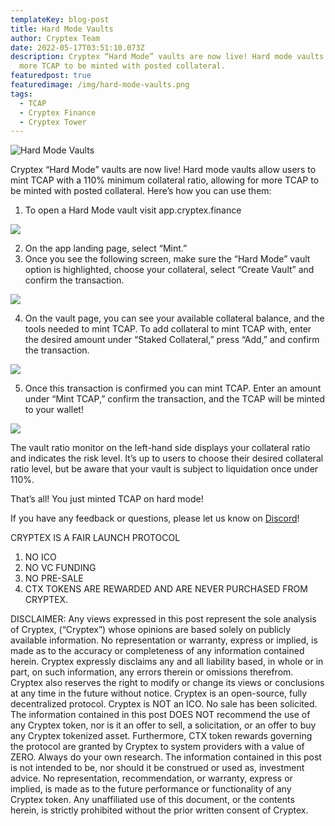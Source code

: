 ```yaml
---
templateKey: blog-post
title: Hard Mode Vaults
author: Cryptex Team
date: 2022-05-17T03:51:10.073Z
description: Cryptex “Hard Mode” vaults are now live! Hard mode vaults allow for
  more TCAP to be minted with posted collateral.
featuredpost: true
featuredimage: /img/hard-mode-vaults.png
tags:
  - TCAP
  - Cryptex Finance
  - Cryptex Tower
---
```

![Hard Mode Vaults](/img/hard-mode-vaults.jfif "Hard Mode Vaults")

Cryptex “Hard Mode” vaults are now live! Hard mode vaults allow users to mint TCAP with a 110% minimum collateral ratio, allowing for more TCAP to be minted with posted collateral. Here’s how you can use them:

1. To open a Hard Mode vault visit app.cryptex.finance

![](/img/hm1.png)

2. On the app landing page, select “Mint.”
3. Once you see the following screen, make sure the “Hard Mode” vault option is highlighted, choose your collateral, select “Create Vault” and confirm the transaction.

![](/img/hm2.png)

4. On the vault page, you can see your available collateral balance, and the tools needed to mint TCAP. To add collateral to mint TCAP with, enter the desired amount under “Staked Collateral,” press “Add,” and confirm the transaction.

![](/img/hm3.png)

5. Once this transaction is confirmed you can mint TCAP. Enter an amount under “Mint TCAP,” confirm the transaction, and the TCAP will be minted to your wallet!

![](/img/hm4.png)

The vault ratio monitor on the left-hand side displays your collateral ratio and indicates the risk level. It’s up to users to choose their desired collateral ratio level, but be aware that your vault is subject to liquidation once under 110%.

That’s all! You just minted TCAP on hard mode!

If you have any feedback or questions, please let us know on [Discord](discord.gg/cryptex)!

CRYPTEX IS A FAIR LAUNCH PROTOCOL

1. NO ICO
2. NO VC FUNDING
3. NO PRE-SALE
4. CTX TOKENS ARE REWARDED AND ARE NEVER PURCHASED FROM CRYPTEX.

DISCLAIMER: Any views expressed in this post represent the sole analysis of Cryptex, (“Cryptex”) whose opinions are based solely on publicly available information. No representation or warranty, express or implied, is made as to the accuracy or completeness of any information contained herein. Cryptex expressly disclaims any and all liability based, in whole or in part, on such information, any errors therein or omissions therefrom. Cryptex also reserves the right to modify or change its views or conclusions at any time in the future without notice. Cryptex is an open-source, fully decentralized protocol. Cryptex is NOT an ICO. No sale has been solicited. The information contained in this post DOES NOT recommend the use of any Cryptex token, nor is it an offer to sell, a solicitation, or an offer to buy any Cryptex tokenized asset. Furthermore, CTX token rewards governing the protocol are granted by Cryptex to system providers with a value of ZERO. Always do your own research. The information contained in this post is not intended to be, nor should it be construed or used as, investment advice. No representation, recommendation, or warranty, express or implied, is made as to the future performance or functionality of any Cryptex token. Any unaffiliated use of this document, or the contents herein, is strictly prohibited without the prior written consent of Cryptex.